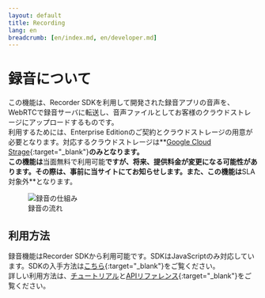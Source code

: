 ```yaml
---
layout: default
title: Recording
lang: en
breadcrumb: [en/index.md, en/developer.md]
---
```


# 録音について

この機能は、Recorder SDKを利用して開発された録音アプリの音声を、WebRTCで録音サーバに転送し、音声ファイルとしてお客様のクラウドストレージにアップロードするものです。  
利用するためには、Enterprise Editionのご契約とクラウドストレージの用意が必要となります。対応するクラウドストレージは**[Google Cloud Strage](https://cloud.google.com/storage/){:target="_blank"}**のみとなります。  
この機能は**当面無料で利用可能**ですが、将来、提供料金が変更になる可能性があります。その際は、事前に当サイトにてお知らせします。また、この機能は**SLA対象外**となります。

<figure class="figure">
  <img src="{{ site.baseurl }}/images/recording_details.png"
    class="figure-img img-fluid rounded" alt="録音の仕組み">
  <figcaption class="figure-caption">録音の流れ</figcaption>
</figure>

## 利用方法

録音機能はRecorder SDKから利用可能です。SDKはJavaScriptのみ対応しています。SDKの入手方法は[こちら](https://github.com/skyway/skyway-recorder-sdk/blob/master/README.md){:target="_blank"}をご覧ください。  
詳しい利用方法は、[チュートリアル]()と[APIリファレンス](https://github.com/skyway/skyway-recorder-sdk/blob/master/API.md){:target="_blank"}をご覧ください。



